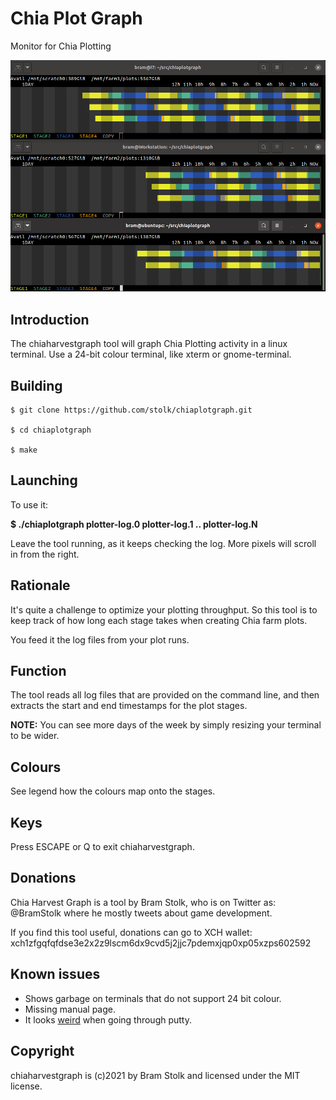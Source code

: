 # Chia Plot Graph
Monitor for Chia Plotting

![screenshot](images/screenshot0.png "screenshot")


## Introduction

The chiaharvestgraph tool will graph Chia Plotting activity in a linux terminal. Use a 24-bit colour terminal, like xterm or gnome-terminal.


## Building

```
$ git clone https://github.com/stolk/chiaplotgraph.git

$ cd chiaplotgraph

$ make
```

## Launching

To use it:

**$ ./chiaplotgraph plotter-log.0 plotter-log.1 .. plotter-log.N**

Leave the tool running, as it keeps checking the log. More pixels will scroll in from the right.

## Rationale

It's quite a challenge to optimize your plotting throughput.
So this tool is to keep track of how long each stage takes when creating Chia farm plots.

You feed it the log files from your plot runs.


## Function

The tool reads all log files that are provided on the command line, and then extracts the start and end timestamps for the plot stages.

**NOTE:** You can see more days of the week by simply resizing your terminal to be wider.

## Colours

See legend how the colours map onto the stages.

## Keys

Press ESCAPE or Q to exit chiaharvestgraph.


## Donations

Chia Harvest Graph is a tool by Bram Stolk, who is on Twitter as: @BramStolk where he mostly tweets about game development.

If you find this tool useful, donations can go to XCH wallet:
xch1zfgqfqfdse3e2x2z9lscm6dx9cvd5j2jjc7pdemxjqp0xp05xzps602592

## Known issues

* Shows garbage on terminals that do not support 24 bit colour.
* Missing manual page.
* It looks [weird](https://imgur.com/a/GkzPie2) when going through putty.

## Copyright

chiaharvestgraph is (c)2021 by Bram Stolk and licensed under the MIT license.

